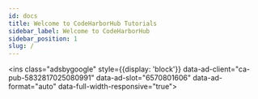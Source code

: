 ```yaml
---
id: docs
title: Welcome to CodeHarborHub Tutorials
sidebar_label: Welcome to CodeHarborHub
sidebar_position: 1
slug: /
---
```


<Head> 
    <script async src="https://pagead2.googlesyndication.com/pagead/js/adsbygoogle.js?client=ca-pub-5832817025080991"
     crossorigin="anonymous" />
</Head>

Welcome to the CodeHarborHub documentation! This documentation is intended to help you get started with CodeHarborHub and to provide you with a comprehensive guide to the features and functionality of the platform. This is a place to learn about technology, programming, web development, data science, and more.

## What is CodeHarborHub?

CodeHarborHub is a platform for managing and sharing code and data. It is designed to help researchers, developers, and data scientists collaborate on projects, share code and data, and manage their work in a secure and efficient manner.

It also helps to begginers to learn about technology, programming, web development, data structures, algorithms, and more.

## Who is CodeHarborHub for?

CodeHarborHub is designed for anyone who needs to manage and share code and data. This includes researchers, developers, data scientists, and anyone else who needs to collaborate on projects, share code and data, and manage their work in a secure and efficient manner. CodeHarborHub is particularly well-suited for teams that need to work together on code and data projects, as it provides a range of features for collaboration and project management.

## What can I do with CodeHarborHub?

CodeHarborHub provides a range of features for learning, teaching, and collaborating on code and data projects. Some of the key features of CodeHarborHub include:

- **Web Development**: CodeHarborHub provides a range of tutorials and resources for learning web development, including HTML, CSS, JavaScript, React, and more.
- **Data Science**: CodeHarborHub provides a range of tutorials and resources for learning data science, including Python, R, and more.
- **Collaboration**: CodeHarborHub provides a range of features for collaborating on code and data projects, including version control, issue tracking, git & github, and more.
- **Learning**: CodeHarborHub provides a range of tutorials and resources for learning technology, programming, web development, data science, and more.

## Getting Started

To get started with CodeHarborHub, you can follow the tutorials and resources in this documentation. You can also explore the platform and try out the features for yourself. If you have any questions or need help, you can reach out to the CodeHarborHub community for support.

<!-- Example ad -->
<script async src="https://pagead2.googlesyndication.com/pagead/js/adsbygoogle.js?client=ca-pub-5832817025080991" crossorigin="anonymous"></script>
<ins class="adsbygoogle"
     style={{display: 'block'}}
     data-ad-client="ca-pub-5832817025080991"
     data-ad-slot="6570801606"
     data-ad-format="auto"
     data-full-width-responsive="true"></ins>
<script>
     (adsbygoogle = window.adsbygoogle || []).push({});
</script>